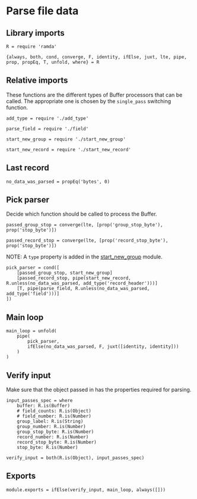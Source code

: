 # Parse file data

## Library imports

	R = require 'ramda'

	{always, both, cond, converge, F, identity, ifElse, juxt, lte, pipe, prop, propEq, T, unfold, where} = R


## Relative imports

These functions are the different types of Buffer processors that can be called.
The appropriate one is chosen by the `single_pass` switching function.

	add_type = require './add_type'

	parse_field = require './field'

	start_new_group = require './start_new_group'

	start_new_record = require './start_new_record'


## Last record

	no_data_was_parsed = propEq('bytes', 0)


## Pick parser

Decide which function should be called to process the Buffer.

	passed_group_stop = converge(lte, [prop('group_stop_byte'), prop('stop_byte')])

	passed_record_stop = converge(lte, [prop('record_stop_byte'), prop('stop_byte')])

NOTE: A `type` property is added in the [start_new_group](./start_new_group.coffee.md) module.

	pick_parser = cond([
		[passed_group_stop, start_new_group]
		[passed_record_stop, pipe(start_new_record, R.unless(no_data_was_parsed, add_type('record_header')))]
		[T, pipe(parse_field, R.unless(no_data_was_parsed, add_type('field')))]
	])


## Main loop

	main_loop = unfold(
		pipe(
			pick_parser,
			ifElse(no_data_was_parsed, F, juxt([identity, identity]))
		)
	)


## Verify input

Make sure that the object passed in has the properties required for parsing.

	input_passes_spec = where
		buffer: R.is(Buffer)
		# field_counts: R.is(Object)
		# field_number: R.is(Number)
		group_label: R.is(String)
		group_number: R.is(Number)
		group_stop_byte: R.is(Number)
		record_number: R.is(Number)
		record_stop_byte: R.is(Number)
		stop_byte: R.is(Number)

	verify_input = both(R.is(Object), input_passes_spec)


## Exports

	module.exports = ifElse(verify_input, main_loop, always([]))
